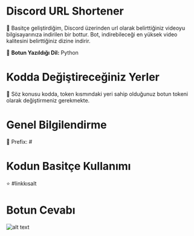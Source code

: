 # Discord URL Shortener

📁 Basitçe geliştirdiğim, Discord üzerinden url olarak belirttiğiniz videoyu bilgisayarınıza indirilen bir bottur. Bot, indirebileceği en yüksek video kalitesini belirttiğiniz dizine indirir. 

📁 **Botun Yazıldığı Dil:** Python

# Kodda Değiştireceğiniz Yerler

📁  Söz konusu kodda, token kısmındaki yeri sahip olduğunuz botun tokeni olarak değiştirmeniz gerekmekte.

# Genel Bilgilendirme

🔗 Prefix: #

# Kodun Basitçe Kullanımı

⭐ #linkkısalt <url>

# Botun Cevabı

![alt text](https://i.imgur.com/UiRmO4C.png)
